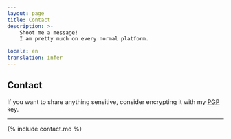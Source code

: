 ```yaml
---
layout: page
title: Contact
description: >-
    Shoot me a message!
    I am pretty much on every normal platform.

locale: en
translation: infer
---
```


## Contact

If you want to share anything sensitive, consider encrypting it with my [PGP](pgp) key.

-----

{% include contact.md %}